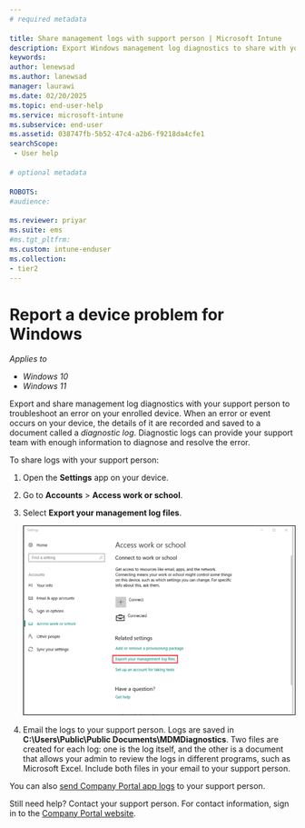 ```yaml
---
# required metadata

title: Share management logs with support person | Microsoft Intune  
description: Export Windows management log diagnostics to share with your support person for troubleshooting an enrolled device.      
keywords:
author: lenewsad
ms.author: lanewsad
manager: laurawi
ms.date: 02/20/2025
ms.topic: end-user-help
ms.service: microsoft-intune
ms.subservice: end-user
ms.assetid: 038747fb-5b52-47c4-a2b6-f9218da4cfe1
searchScope:
 - User help

# optional metadata

ROBOTS:  
#audience:

ms.reviewer: priyar
ms.suite: ems
#ms.tgt_pltfrm:
ms.custom: intune-enduser
ms.collection:
- tier2
---
```


# Report a device problem for Windows           

*Applies to*  
- *Windows 10*  
- *Windows 11*  

Export and share management log diagnostics with your support person to troubleshoot an error on your enrolled device. When an error or event occurs on your device, the details of it are recorded and saved to a document called a _diagnostic log_. Diagnostic logs can provide your support team with enough information to diagnose and resolve the error.  

To share logs with your support person:   

1. Open the **Settings** app on your device.  
2. Go to **Accounts** > **Access work or school**.  
3. Select **Export your management log files**.  

   ![The "Access work or school screen", which presents the Export option underneath the "Related settings" heading.](./media/send-logs-to-your-it-admin-settings-windows/w10-export-logs.png)

4. Email the logs to your support person. Logs are saved in **C:\Users\Public\Public Documents\MDMDiagnostics**. Two files are created for each log: one is the log itself, and the other is a document that allows your admin to review the logs in different programs, such as Microsoft Excel. Include both files in your email to your support person. 

You can also [send Company Portal app logs](send-logs-to-your-it-admin-cp-windows.md) to your support person. 

Still need help? Contact your support person. For contact information, sign in to the [Company Portal website](https://go.microsoft.com/fwlink/?linkid=2010980).  
